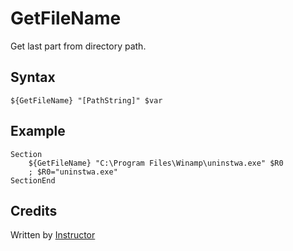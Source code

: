 # GetFileName

Get last part from directory path.

## Syntax

	${GetFileName} "[PathString]" $var

## Example

	Section
		${GetFileName} "C:\Program Files\Winamp\uninstwa.exe" $R0
		; $R0="uninstwa.exe"
	SectionEnd

## Credits

Written by [Instructor][1]

[1]: http://nsis.sourceforge.net/User:Instructor